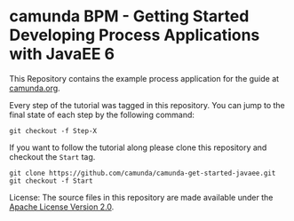 # camunda BPM - Getting Started Developing Process Applications with JavaEE 6

This Repository contains the example process application for the guide at [camunda.org](http://camunda.org/get-started/java-ee.html).

Every step of the tutorial was tagged in this repository. You can jump to the final state of each step
by the following command:

```
git checkout -f Step-X
```

If you want to follow the tutorial along please clone this repository and checkout the `Start` tag.

```
git clone https://github.com/camunda/camunda-get-started-javaee.git
git checkout -f Start
```
License: The source files in this repository are made available under the [Apache License Version 2.0](./LICENSE).